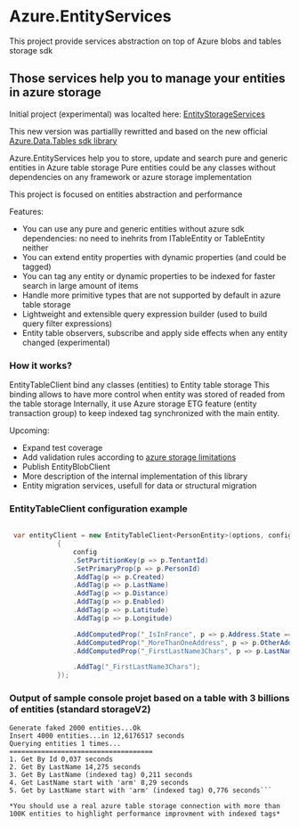 # Azure.EntityServices
This project provide services abstraction on top of Azure blobs and tables storage sdk

## Those services help you to manage your entities in azure storage
Initial project (experimental) was localted here: [EntityStorageServices](https://github.com/Evodim/EntityStorageServices)

This new version was partiallly rewritted and based on the new official [Azure.Data.Tables sdk library](https://devblogs.microsoft.com/azure-sdk/announcing-the-new-azure-data-tables-libraries/)

Azure.EntityServices help you to store, update and search pure and generic entities in Azure table storage
Pure entities could be any classes without dependencies on any framework or azure storage implementation


This project is focused on entities abstraction and performance
 
Features:

* You can use any pure and generic entities without azure sdk dependencies: no need to inehrits from ITableEntity or TableEntity neither
* You can extend entity properties with dynamic properties (and could be tagged)
* You can tag any entity or dynamic properties to be indexed for faster search in large amount of items
* Handle more primitive types that are not supported by default in azure table storage 
* Lightweight and extensible query expression builder (used to build query filter expressions)
* Entity table observers, subscribe and apply side effects when any entity changed (experimental)
 
### How it works?

EntityTableClient bind any classes (entities) to Entity table storage
This binding allows to have more control when entity was stored of readed from the table storage
Internally, it use Azure storage ETG feature (entity transaction group) to keep indexed tag synchronized with the main entity.

Upcoming:
* Expand test coverage
* Add validation rules according to [azure storage limitations](https://docs.microsoft.com/en-us/azure/azure-resource-manager/management/azure-subscription-service-limits#azure-table-storage-limits)
* Publish EntityBlobClient  
* More description of the internal implementation of this library
* Entity migration services, usefull for data or structural migration


### EntityTableClient configuration example

```csharp
  
 var entityClient = new EntityTableClient<PersonEntity>(options, config =>
            {
                config
                .SetPartitionKey(p => p.TentantId)
                .SetPrimaryProp(p => p.PersonId)
                .AddTag(p => p.Created)
                .AddTag(p => p.LastName)
                .AddTag(p => p.Distance)
                .AddTag(p => p.Enabled)
                .AddTag(p => p.Latitude)
                .AddTag(p => p.Longitude)

                .AddComputedProp("_IsInFrance", p => p.Address.State == "France")
                .AddComputedProp("_MoreThanOneAddress", p => p.OtherAddress.Count > 1)
                .AddComputedProp("_FirstLastName3Chars", p => p.LastName.ToLower()[..3])

                .AddTag("_FirstLastName3Chars");
            });

```


### Output of sample console projet based on a table with 3 billions of entities (standard storageV2)

```
Generate faked 2000 entities...Ok
Insert 4000 entities...in 12,6176517 seconds
Querying entities 1 times...
====================================
1. Get By Id 0,037 seconds
2. Get By LastName 14,275 seconds
3. Get By LastName (indexed tag) 0,211 seconds
4. Get LastName start with 'arm' 8,29 seconds
5. Get by LastName start with 'arm' (indexed tag) 0,776 seconds```

*You should use a real azure table storage connection with more than 100K entities to highlight performance improvment with indexed tags*
